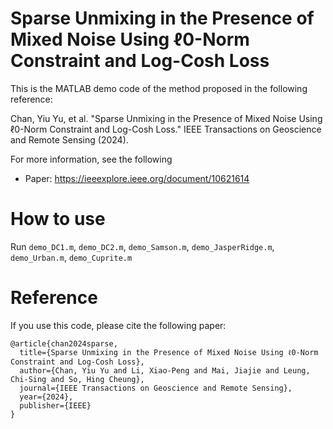 # Sparse Unmixing in the Presence of Mixed Noise Using ℓ0-Norm Constraint and Log-Cosh Loss

This is the MATLAB demo code of the method proposed in the following reference:

Chan, Yiu Yu, et al. "Sparse Unmixing in the Presence of Mixed Noise Using ℓ0-Norm Constraint and Log-Cosh Loss." IEEE Transactions on Geoscience and Remote Sensing (2024).


For more information, see the following 
- Paper: https://ieeexplore.ieee.org/document/10621614

# How to use
Run `demo_DC1.m`, `demo_DC2.m`, `demo_Samson.m`, `demo_JasperRidge.m`, `demo_Urban.m`, `demo_Cuprite.m`


# Reference
If you use this code, please cite the following paper:

```
@article{chan2024sparse,
  title={Sparse Unmixing in the Presence of Mixed Noise Using ℓ0-Norm Constraint and Log-Cosh Loss},
  author={Chan, Yiu Yu and Li, Xiao-Peng and Mai, Jiajie and Leung, Chi-Sing and So, Hing Cheung},
  journal={IEEE Transactions on Geoscience and Remote Sensing},
  year={2024},
  publisher={IEEE}
}
```
